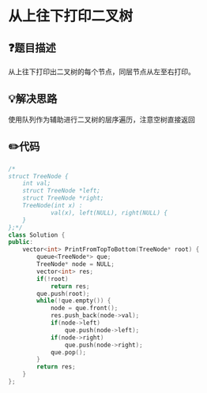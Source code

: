 # 从上往下打印二叉树

## :question:题目描述
从上往下打印出二叉树的每个节点，同层节点从左至右打印。

## :bulb:解决思路
使用队列作为辅助进行二叉树的层序遍历，注意空树直接返回

## :pencil2:代码
```c++
/*
struct TreeNode {
	int val;
	struct TreeNode *left;
	struct TreeNode *right;
	TreeNode(int x) :
			val(x), left(NULL), right(NULL) {
	}
};*/
class Solution {
public:
    vector<int> PrintFromTopToBottom(TreeNode* root) {
        queue<TreeNode*> que;
        TreeNode* node = NULL;
        vector<int> res;
        if(!root)
            return res;
        que.push(root);
        while(!que.empty()) {
            node = que.front();
            res.push_back(node->val);
            if(node->left)
                que.push(node->left);
            if(node->right)
                que.push(node->right);
            que.pop();
        }
        return res;
    }
};
```